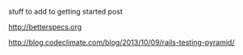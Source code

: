 stuff to add to getting started post

http://betterspecs.org

http://blog.codeclimate.com/blog/2013/10/09/rails-testing-pyramid/